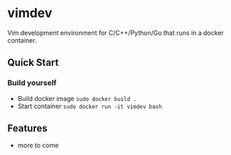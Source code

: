 # vimdev
Vim development environment for C/C++/Python/Go that runs in a docker container.

## Quick Start
### Build yourself
- Build docker image 
``` sudo docker build . ```
- Start container
```sudo docker run -it vimdev bash``` 



## Features
- more to come




